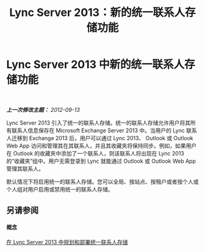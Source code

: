 ﻿---
title: Lync Server 2013：新的统一联系人存储功能
TOCTitle: 新的统一联系人存储功能
ms:assetid: 6003405d-08f6-4cfc-afda-3d9f6ebc91a5
ms:mtpsurl: https://technet.microsoft.com/zh-cn/library/JJ204947(v=OCS.15)
ms:contentKeyID: 49313000
ms.date: 05/19/2016
mtps_version: v=OCS.15
ms.translationtype: HT
---

# Lync Server 2013 中新的统一联系人存储功能

 

_**上一次修改主题：** 2012-09-13_

Lync Server 2013 引入了统一的联系人存储。统一的联系人存储允许用户将其所有联系人信息保存在 Microsoft Exchange Server 2013 中。当用户的 Lync 联系人迁移到 Exchange 2013 后，用户可以通过 Lync 2013、 Outlook 或 Outlook Web App 访问和管理其在其联系人，并且其收藏夹将保持同步。例如，如果用户在 Outlook 的收藏夹中添加了一个联系人，则该联系人将出现在 Lync 2013 的“收藏夹”组中。用户无需登录到 Lync 就能通过 Outlook 或 Outlook Web App 管理其联系人。

默认情况下将启用统一的联系人存储。您可以全局、按站点、按租户或者按个人或个人组对用户启用或禁用统一的联系人存储。

## 另请参阅

#### 概念

[在 Lync Server 2013 中规划和部署统一联系人存储](lync-server-2013-planning-and-deploying-unified-contact-store.md)

